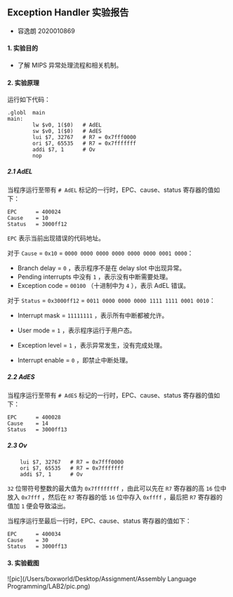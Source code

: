## Exception Handler 实验报告 ##

* 容逸朗 2020010869

#### 1. 实验目的

* 了解 MIPS 异常处理流程和相关机制。

#### 2. 实验原理

运行如下代码：

```assembly
.globl	main
main: 
        lw $v0, 1($0)   # AdEL
        sw $v0, 1($0)   # AdES
        lui $7, 32767   # R7 = 0x7fff0000
        ori $7, 65535   # R7 = 0x7fffffff
        addi $7, 1      # Ov
        nop
```

##### 2.1 AdEL

当程序运行至带有 `# AdEL` 标记的一行时，EPC、cause、status 寄存器的值如下：

```assembly
EPC      = 400024
Cause    = 10
Status   = 3000ff12
```

`EPC` 表示当前出现错误的代码地址。

对于 `Cause` = `0x10` = `0000 0000 0000 0000 0000 0000 0001 0000`：

* Branch delay = `0` ，表示程序不是在 delay slot 中出现异常。
* Pending interrupts 中没有 `1` ，表示没有中断需要处理。
* Exception code = `00100` （十进制中为 `4` ），表示 AdEL 错误。

对于 `Status` = `0x3000ff12` = `0011 0000 0000 0000 1111 1111 0001 0010`：

* Interrupt mask = `11111111` ，表示所有中断都被允许。

* User mode = `1` ，表示程序运行于用户态。
* Exception level = `1` ，表示异常发生，没有完成处理。
* Interrupt enable = `0` ，即禁止中断处理。

##### 2.2 AdES

当程序运行至带有 `# AdES` 标记的一行时，EPC、cause、status 寄存器的值如下：

```assembly
EPC      = 400028
Cause    = 14
Status   = 3000ff13
```

##### 2.3 Ov

```assembly
    lui $7, 32767   # R7 = 0x7fff0000
    ori $7, 65535   # R7 = 0x7fffffff
    addi $7, 1      # Ov
```

`32` 位带符号整数的最大值为 `0x7ffffffff` ，由此可以先在 `R7` 寄存器的高 `16` 位中放入 `0x7fff` ，然后在 `R7` 寄存器的低 `16` 位中存入 `0xffff` ，最后把 `R7` 寄存器的值加 `1` 便会导致溢出。

当程序运行至最后一行时，EPC、cause、status 寄存器的值如下：

```assembly
EPC      = 400034
Cause    = 30
Status   = 3000ff13
```

#### 3. 实验截图

![pic](/Users/boxworld/Desktop/Assignment/Assembly Language Programming/LAB2/pic.png)

